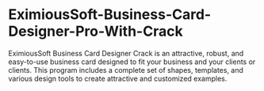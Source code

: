 # EximiousSoft-Business-Card-Designer-Pro-With-Crack
EximiousSoft Business Card Designer Crack is an attractive, robust, and easy-to-use business card designed to fit your business and your clients or clients. This program includes a complete set of shapes, templates, and various design tools to create attractive and customized examples.
